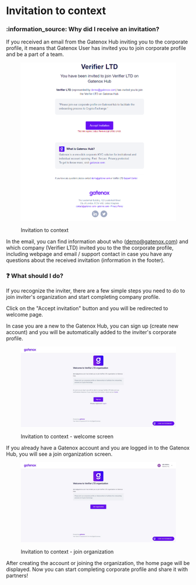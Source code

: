 # Invitation to context

### :information\_source: Why did I receive an invitation?

If you received an email from the Gatenox Hub inviting you to the corporate profile, it means that Gatenox User has invited you to join corporate profile and be a part of a team.



<figure><img src="../../.gitbook/assets/InvitationToContext.PNG" alt="Invitation to context"><figcaption><p>Invitation to context</p></figcaption></figure>

In the email, you can find information about who (demo@gatenox.com) and which company (Verifier LTD) invited you to the the corporate profile, including webpage and email / support contact in case you have any questions about the received invitation (information in the footer).

### :question: What should I do?

If you recognize the inviter, there are a few simple steps you need to do to join inviter's organization and start completing company profile.

Click on the "Accept invitation" button and you will be redirected to welcome page.

In case you are a new to the Gatenox Hub, you can sign up (create new account) and you will be automatically added to the inviter's corporate profile.&#x20;

<figure><img src="../../.gitbook/assets/InvitationToContextSignUp.png" alt="Invitation to context - welcome screen"><figcaption><p>Invitation to context - welcome screen</p></figcaption></figure>

If you already have a Gatenox account and you are logged in to the Gatenox Hub, you will see a join organization screen.

<figure><img src="../../.gitbook/assets/InvitationToContextJoin.png" alt="Invitation to context - join organization"><figcaption><p>Invitation to context - join organization</p></figcaption></figure>

After creating the account or joining the organization, the home page will be displayed. Now you can start completing corporate profile and share it with partners!
